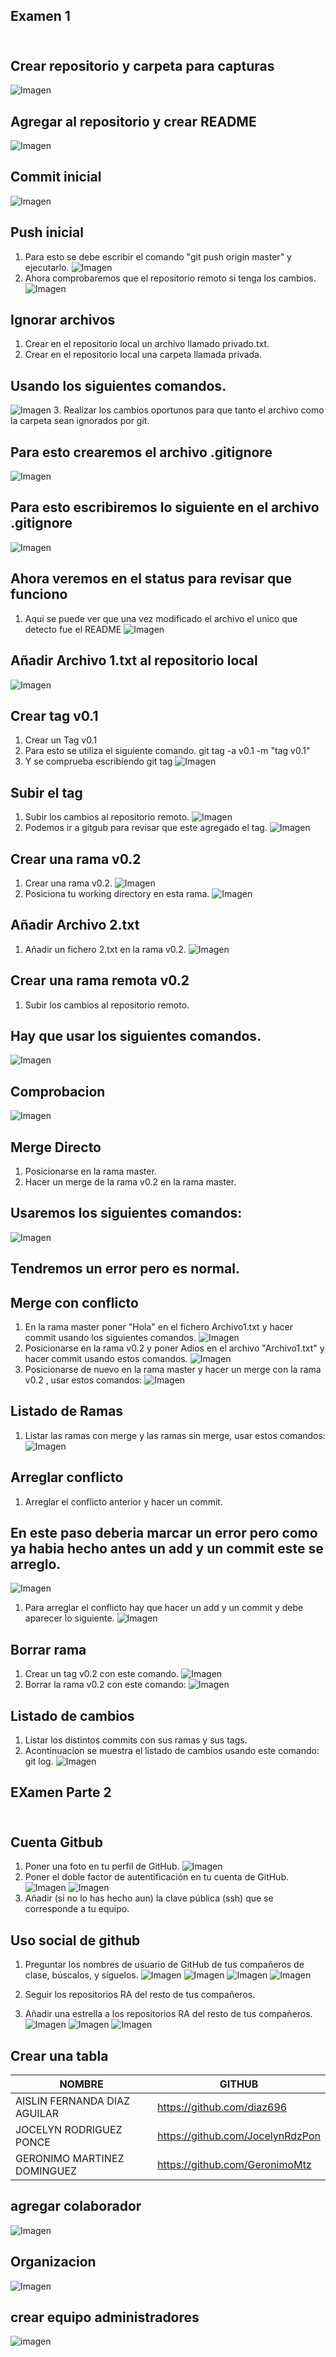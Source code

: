 ## Examen 1 <br> <br>
## Crear repositorio y carpeta para capturas <br>
![Imagen](IMAGENES/1.png)
## Agregar al repositorio y crear README <br>
![Imagen](IMAGENES/2.png)
## Commit inicial <br>
![Imagen](IMAGENES/3.png)
## Push inicial <br>
1. Para esto se debe escribir el comando "git push origin master" y ejecutarlo.
![Imagen](IMAGENES/PushInicial.png)
2. Ahora comprobaremos que el repositorio remoto si tenga los cambios.
![Imagen](IMAGENES/Comprobacion.png)
## Ignorar archivos <br>
1. Crear en el repositorio local un archivo llamado privado.txt.
2. Crear en el repositorio local una carpeta llamada privada. 
## Usando los siguientes comandos.
![Imagen](IMAGENES/Privado.png)
3. Realizar los cambios oportunos para que tanto el archivo como la carpeta sean ignorados por git. 
## Para esto crearemos el archivo .gitignore
![Imagen](IMAGENES/gitignore.png)
## Para esto escribiremos lo siguiente en el archivo .gitignore
![Imagen](IMAGENES/ignorar.png)
## Ahora veremos en el status para revisar que funciono
1. Aqui se puede ver que una vez modificado el archivo el unico que detecto fue el README
![Imagen](IMAGENES/Comprobar%20ignorar.png)
## Añadir Archivo 1.txt al repositorio local
![Imagen](IMAGENES/archivo1.png)
## Crear tag v0.1
1. Crear un Tag v0.1
2. Para esto se utiliza el siguiente comando. git tag -a v0.1 -m "tag v0.1"
3. Y se comprueba escribiendo git tag
![Imagen](IMAGENES/tagv0.1.png)
## Subir el tag <br>
1. Subir los cambios al repositorio remoto.
![Imagen](IMAGENES/agregado%20tag.png)
2. Podemos ir a gitgub para revisar que este agregado el tag.
![Imagen](IMAGENES/Comprobartag.png)
## Crear una rama v0.2
1. Crear una rama v0.2.
   ![Imagen](IMAGENES/crear%20rama.png)
2. Posiciona tu working directory en esta rama. 
   ![Imagen](IMAGENES/cabio%20de%20rama.png)
## Añadir Archivo 2.txt
1. Añadir un fichero 2.txt en la rama v0.2. 
![Imagen](IMAGENES/archivo%202.png)
## Crear una rama remota v0.2
1. Subir los cambios al repositorio remoto. 
## Hay que usar los siguientes comandos.
![Imagen](IMAGENES/Ramaremota.png)
## Comprobacion <br>
![Imagen](IMAGENES/ComprobacionRama.png)
## Merge Directo <br>
1. Posicionarse en la rama master. 
2. Hacer un merge de la rama v0.2 en la rama master. 
## Usaremos los siguientes comandos:
![Imagen](IMAGENES/merge.png)
## Tendremos un error pero es normal. <br>
## Merge con conflicto <br>
1. En la rama master poner "Hola" en el fichero Archivo1.txt y hacer commit usando los siguientes comandos. 
![Imagen](IMAGENES/Masterhola.png)
2. Posicionarse en la rama v0.2 y poner Adios en el archivo "Archivo1.txt" y hacer commit usando estos comandos. 
![Imagen](IMAGENES/Ramaadios.png)
3. Posicionarse de nuevo en la rama master y hacer un merge con la rama v0.2 , usar estos comandos:
![Imagen](IMAGENES/conflictoarreglado.png)
## Listado de Ramas <br>
1. Listar las ramas con merge y las ramas sin merge, usar estos comandos: 
![Imagen](IMAGENES/Listadoderamas.png)
## Arreglar conflicto <br>
1. Arreglar el conflicto anterior y hacer un commit. 
## En este paso deberia marcar un error pero como ya habia hecho antes un add y un commit este se arreglo.
![Imagen](IMAGENES/Arreglar%20conflicto.png)
1. Para arreglar el conflicto hay que hacer un add y un commit y debe aparecer lo siguiente.
![Imagen](IMAGENES/Resolver.png)
## Borrar rama <br>
1. Crear un tag v0.2 con este comando.
![Imagen](IMAGENES/Borrar%20rama%20tag.png)
2. Borrar la rama v0.2 con este comando: 
![Imagen](IMAGENES/Borrar%20rama%20tag.png)
## Listado de cambios <br>
1. Listar los distintos commits con sus ramas y sus tags. 
2. Acontinuacion se muestra el listado de cambios usando este comando: git log.
![Imagen](IMAGENES/Listacambios.png)

## EXamen Parte 2 <br> <br>

## Cuenta Gitbub
1. Poner una foto en tu perfil de GitHub. 
   ![Imagen](IMAGENES/Fotoperfil.png)
2. Poner el doble factor de autentificación en tu cuenta de GitHub. 
   ![Imagen](IMAGENES/Autenticar.png)
   ![Imagen](IMAGENES/Exito.png)
3. Añadir (si no lo has hecho aun) la clave pública (ssh) que se corresponde a tu equipo. 

## Uso social de github
1. Preguntar los nombres de usuario de GitHub de tus compañeros de clase, búscalos, y síguelos. 
   ![Imagen](IMAGENES/choi.png)
   ![Imagen](IMAGENES/jocelyn.png)
   ![Imagen](IMAGENES/gero.png)
   ![Imagen](IMAGENES/jose.png)
2. Seguir los repositorios RA del resto de tus compañeros. 
   
3. Añadir una estrella a los repositorios RA del resto de tus compañeros. 
 ![Imagen](IMAGENES/estrella%20choi.png)
 ![Imagen](IMAGENES/estrella%20gero.png)
 ![Imagen](IMAGENES/estrella%20joss.png)

## Crear una tabla <br>
| NOMBRE                        | GITHUB                                       |
| -------------                 | -------------                                | 
| AISLIN FERNANDA DIAZ AGUILAR  | https://github.com/diaz696                   |
| JOCELYN RODRIGUEZ PONCE       | https://github.com/JocelynRdzPon             |
| GERONIMO MARTINEZ DOMINGUEZ   |https://github.com/GeronimoMtz                |

## agregar colaborador
![Imagen](IMAGENES/colaborador.png)
## Organizacion <br>
![Imagen](IMAGENES/organizacion.png)
## crear equipo administradores <br>
![imagen](IMAGENES/Equipo.png)

 


   
